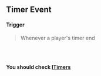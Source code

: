 ## Timer Event


#### Trigger
> Whenever a player's timer end
<br>
<br>


<strong>**You should check [ITimers](https://github.com/PewDizinho/CustomNPCPlus-Script-Documentation/blob/main/Events/ITimers.md)**</strong>

